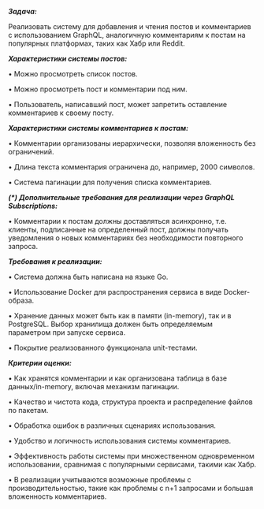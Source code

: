 ***Задача:***

Реализовать систему для добавления и чтения постов и комментариев с использованием GraphQL, аналогичную комментариям к постам на популярных платформах, таких как Хабр или Reddit.

***Характеристики системы постов:***

•	Можно просмотреть список постов.

•	Можно просмотреть пост и комментарии под ним.

•	Пользователь, написавший пост, может запретить оставление комментариев к своему посту.

***Характеристики системы комментариев к постам:***

•	Комментарии организованы иерархически, позволяя вложенность без ограничений.

•	Длина текста комментария ограничена до, например, 2000 символов.

•	Система пагинации для получения списка комментариев.

***(\*) Дополнительные требования для реализации через GraphQL Subscriptions:***

•	Комментарии к постам должны доставляться асинхронно, т.е. клиенты, подписанные на определенный пост, должны получать уведомления о новых комментариях без необходимости повторного запроса.

***Требования к реализации:***

•	Система должна быть написана на языке Go.

•	Использование Docker для распространения сервиса в виде Docker-образа.

•	Хранение данных может быть как в памяти (in-memory), так и в PostgreSQL. Выбор хранилища должен быть определяемым параметром при запуске сервиса.

•	Покрытие реализованного функционала unit-тестами.

***Критерии оценки:***

•	Как хранятся комментарии и как организована таблица в базе данных/in-memory, включая механизм пагинации.

•	Качество и чистота кода, структура проекта и распределение файлов по пакетам.

•	Обработка ошибок в различных сценариях использования.

•	Удобство и логичность использования системы комментариев.

•	Эффективность работы системы при множественном одновременном использовании, сравнимая с популярными сервисами, такими как Хабр.

•	В реализации учитываются возможные проблемы с производительностью, такие как проблемы с n+1 запросами и большая вложенность комментариев.
